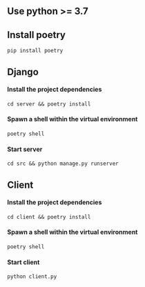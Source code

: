 ## Use python >= 3.7

## Install poetry
```shell
pip install poetry
```

## Django

#### Install the project dependencies
```shell
cd server && poetry install 
```

#### Spawn a shell within the virtual environment
```shell
poetry shell
```

#### Start server
```shell
cd src && python manage.py runserver
```

## Client

#### Install the project dependencies
```shell
cd client && poetry install 
```

#### Spawn a shell within the virtual environment
```shell
poetry shell
```

#### Start client
```shell
python client.py
```